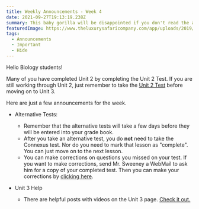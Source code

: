 ```yaml
---
title: Weekly Announcements - Week 4
date: 2021-09-27T19:13:19.238Z
summary: This baby gorilla will be disappointed if you don't read the announcements.
featuredImage: https://www.theluxurysafaricompany.com/app/uploads/2019/09/Gorilla.jpg
tags:
  - Announcements
  - Important
  - Hide
---
```

Hello Biology students!

Many of you have completed Unit 2 by completing the Unit 2 Test. If you are still working through Unit 2, just remember to take the [Unit 2 Test](/posts/unit-2-alternative-test/) before moving on to Unit 3. 

Here are just a few announcements for the week.

* Alternative Tests:

  * Remember that the alternative tests will take a few days before they will be entered into your grade book.
  * After you take an alternative test, you do **not** need to take the Connexus test. Nor do you need to mark that lesson as "complete". You can just move on to the next lesson.
  * You can make corrections on questions you missed on your test. If you want to make corrections, send Mr. Sweeney a WebMail to ask him for a copy of your completed test. Then you can make your corrections by [clicking here](/posts/test-corrections-form).
* Unit 3 Help

  * There are helpful posts with videos on the Unit 3 page. [Check it out.](/tags/unit%203/)